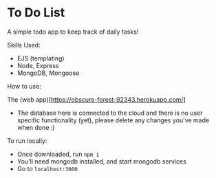 # To Do List
A simple todo app to keep track of daily tasks!

Skills Used:
- EJS (templating)
- Node, Express
- MongoDB, Mongoose

How to use:

The (web app)[https://obscure-forest-92343.herokuapp.com/]
- The database here is connected to the cloud and there is no user specific functionality (yet), please delete any changes you've made when done :)

To run locally:
- Once downloaded, run `npm i`
- You'll need mongodb installed, and start mongodb services
- Go to `localhost:3000`
